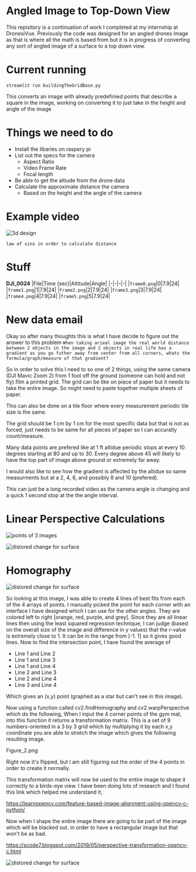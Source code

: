 # Angled Image to Top-Down View

This repisitory is a continuation of work I completed at my internship at DronesiVue. Previously the code was designed for an angled drones image as that is where all the math is based from but it is in progress of converting any sort of angled image of a surface to a top down view. 

# Current running 

`streamlit run buildingTheGridBase.py`

This converts an image with already predefinied points that describe a square in the image, working on converting it to just take in the height and angle of the image

# Things we need to do
- Install the libaries on raspery pi
- List out the specs for the camera
	- Aspect Ratio
	- Video Frame Rate
	- Focal length
- Be able to get the altiude from the drone data
- Calculate the approximate distance the camera
	- Based on the height and the angle of the camera 

# Example video
![3d design ](https://github.com/Kunal2341/angledImageTransformation/blob/main/readmeItems/design3Dgif.gif?raw=true)
```
law of sins in order to calculate distance
```
# Stuff
**DJI_0024**
|File|Time (sec)|Altitude|Angle|
|-|-|-|-|
|`frame0.png`|0|7.9|24|
|`frame1.png`|1|7.9|24|
|`frame2.png`|2|7.9|24|
|`frame3.png`|3|7.9|24|
|`frame4.png`|4|7.9|24|
|`frame5.png`|5|7.9|24|

# New data email
Okay so after many thoughts this is what I have decide to figure out the answer to this problem 
`When taking arieal image the real world distance between 2 objects in the image and 2 objects in real life has a gradient as you go futher away from center from all corners, whats the formula/graph/measure of that gradient?`

So in order to solve this I need to so one of 2 things, using the same camera (DJI Mavic Zoom 2) from 1 foot off the ground (someone can hold and not fly) film a printed grid. The grid can be like on piece of paper but it needs to take the entire image. So might need to paste together multiple sheets of paper. 

This can also be done on a tile floor where every measurement periodic tile size is the same. 

The grid should be 1 cm by 1 cm for the most specific data but that is not as forced, just needs to be same for all pieces of paper so I can accuratly count/measure. 

Many data points are prefered like at 1 ft altidue periodic stops at every 10 degrees starting at 80 and up to 30. Every degree above 45 will likely to have the top part of image above ground or extremely far away. 

I would also like to see how the gradient is affected by the altidue so same measurments but at a 2, 4, 6, and possibly 8 and 10 (prefered). 

This can just be a long recorded video as the camera angle is changing and a quick 1 second stop at the the angle interval. 

# Linear Perspective Calculations

![points of 3 images](https://github.com/Kunal2341/angledImageTransformation/blob/main/readmeItems/Figure_1.png?raw=true)

![distored change for surface](https://github.com/Kunal2341/angledImageTransformation/blob/main/readmeItems/Figure_2.png?raw=true)


# Homography

![distored change for surface](https://github.com/Kunal2341/angledImageTransformation/blob/main/readmeItems/Figure_3.png?raw=true)

So looking at this image, I was able to create 4 lines of best fits from each of the 4 arrays of points. I manually picked the point for each corner with an interface I have designed which I can use for the other angles. They are colored left to right [orange, red, purple, and grey]. Since they are all linear lines then using the least squared regression technique, I can judge (based on the overall size of the image and difference in y values) that the r-value is extremely close to 1. It can be in the range from [-1. 1] so it gives good lines. Now to find the intersection point, I have found the average of 

- Line 1 and Line 2
- Line 1 and Line 3
- Line 1 and Line 4
- Line 2 and Line 3
- Line 2 and Line 4
- Line 3 and Line 4

Which gives an (x,y) point (graphed as a star but can't see in this image). 

Now using a function called cv2.findHomography and cv2.warpPerspective which do the following, When I input the 4 corner points of the gym mat, into this function it returns a transformation matrix. This is a set of 9 numbers-oriented in a 3 by 3 grid which by multiplying it by each x,y coordinate you are able to stretch the image which gives the following resulting image. 

Figure_2.png

Right now it's flipped, but I am still figuring out the order of the 4 points in order to create it normally. 

This transformation matrix will now be used to the entire image to shape it correctly to a birds-eye view. I have been doing lots of research and I found this link which helped me understand it, 

https://learnopencv.com/feature-based-image-alignment-using-opencv-c-python/

Now when I shape the entire image there are going to be part of the image which will be blacked out. in order to have a rectangular image but that won't be as bad.

https://scode7.blogspot.com/2019/05/perspective-transformation-opencv-c.html

![distored change for surface](https://github.com/Kunal2341/angledImageTransformation/blob/main/readmeItems/Figure_solved.jpeg?raw=true)


